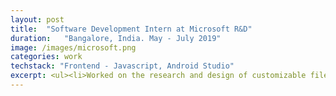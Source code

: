 ```yaml
---
layout: post
title:  "Software Development Intern at Microsoft R&D"
duration:   "Bangalore, India. May - July 2019"
image: /images/microsoft.png
categories: work
techstack: "Frontend - Javascript, Android Studio"
excerpt: <ul><li>Worked on the research and design of customizable file upload features for MS Teams, one of the top-10 customer asks for the Teams Android Mobile client.</li><li>Implemented the upload functionality for Channels and OneDrive as well as options for folder creation, navigation and view updation by integrating REST APIs.</li><li>Modified file list caching to reduce the number of network calls and added real-time notifications to display the file upload progress.</li></ul> 
---
```

